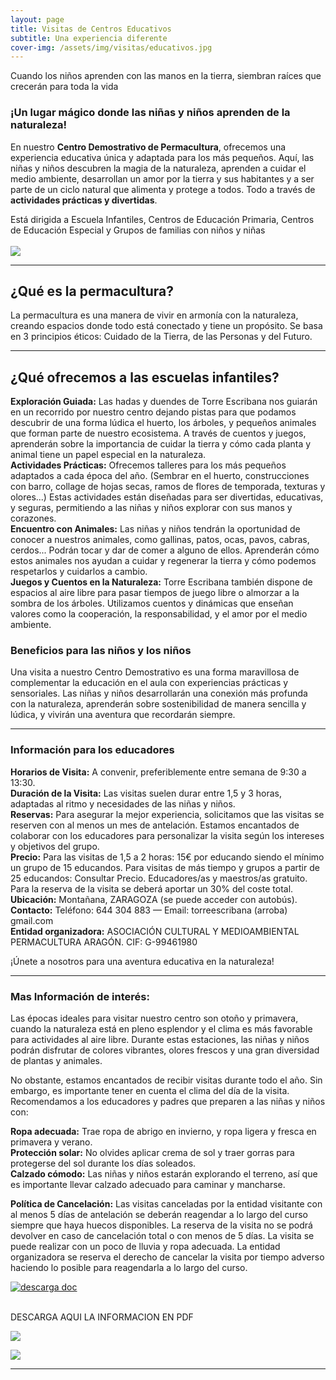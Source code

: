 ```yaml
---
layout: page
title: Visitas de Centros Educativos
subtitle: Una experiencia diferente
cover-img: /assets/img/visitas/educativos.jpg
---
```



<div class="box-cita">
Cuando los niños aprenden con las manos en la tierra, siembran raíces que crecerán para toda la vida
</div>

### ¡Un lugar mágico donde las niñas y niños aprenden de la naturaleza!

En nuestro <b>Centro Demostrativo de Permacultura</b>, ofrecemos una experiencia educativa única y adaptada para los más pequeños. Aquí, las niñas y niños descubren la magia de la naturaleza, aprenden a cuidar el medio ambiente, desarrollan un amor por la tierra y sus habitantes y a ser parte de un ciclo natural que alimenta y protege a todos. Todo a través de <b>actividades prácticas y divertidas</b>. 



  <div class="box-success"> Está dirigida a Escuela Infantiles, 
Centros de Educación Primaria, Centros de Educación Especial y Grupos de familias con niños y niñas

</div>
<br>
<img class=img1 src="../assets/img/visitas/nanyland.png"/>

<hr>

## ¿Qué es la permacultura?
La permacultura es una manera de vivir en armonía con la naturaleza, creando espacios donde todo está conectado y tiene un propósito. Se basa en 3 principios éticos: Cuidado de la Tierra, de las Personas y del Futuro. 
<hr>

## ¿Qué ofrecemos a las escuelas infantiles?
<div class="box-success"><b>Exploración Guiada:</b> Las hadas y duendes de Torre Escribana nos guiarán en un recorrido por nuestro centro dejando pistas para que podamos descubrir de una forma lúdica el huerto, los árboles, y pequeños animales que forman parte de nuestro ecosistema. A través de cuentos y juegos, aprenderán sobre la importancia de cuidar la tierra y cómo cada planta y animal tiene un papel especial en la naturaleza.</div>

<div class="box-success"><b>Actividades Prácticas:</b> Ofrecemos talleres para los más pequeños adaptados a cada época del año. (Sembrar en el huerto, construcciones con barro, collage de hojas secas, ramos de flores de temporada, texturas y olores...) Estas actividades están diseñadas para ser divertidas, educativas, y seguras, permitiendo a las niñas y niños explorar con sus manos y corazones.</div>

<div class="box-success"><b>Encuentro con Animales:</b> Las niñas y niños tendrán la oportunidad de conocer a nuestros animales, como gallinas, patos, ocas, pavos, cabras, cerdos... Podrán tocar y dar de comer a alguno de ellos. Aprenderán cómo estos animales nos ayudan a cuidar y regenerar la tierra y cómo podemos respetarlos y cuidarlos a cambio.</div>

<div class="box-success"><b>Juegos y Cuentos en la Naturaleza:</b> Torre Escribana también dispone de espacios al aire libre para pasar tiempos de juego libre o almorzar a la sombra de los árboles. Utilizamos cuentos y dinámicas que enseñan valores como la cooperación, la responsabilidad, y el amor por el medio ambiente.</div>


### Beneficios para las niños y los niños
Una visita a nuestro Centro Demostrativo es una forma maravillosa de complementar la educación en el aula con experiencias prácticas y sensoriales. Las niñas y niños desarrollarán una conexión más profunda con la naturaleza, aprenderán sobre sostenibilidad de manera sencilla y lúdica, y vivirán una aventura que recordarán siempre.
<hr>

### Información para los educadores
<div class="box-success"><b>Horarios de Visita:</b> A convenir, preferiblemente entre semana de 9:30 a 13:30.</div>

<div class="box-success"><b>Duración de la Visita:</b> Las visitas suelen durar entre 1,5 y 3 horas, adaptadas al ritmo y necesidades de las niñas y niños.</div>

<div class="box-success"><b>Reservas:</b> Para asegurar la mejor experiencia, solicitamos que las visitas se reserven con al menos un mes de antelación. Estamos encantados de colaborar con los educadores para personalizar la visita según los intereses y objetivos del grupo.</div>

<div class="box-success"><b>Precio:</b> Para las visitas de 1,5 a 2 horas: 15€ por educando siendo el mínimo un grupo de 15 educandos. Para visitas de más tiempo y grupos a partir de 25 educandos: Consultar Precio. Educadores/as y maestros/as gratuito. Para la reserva de la visita se deberá aportar un 30% del coste total.</div>

<div class="box-success"><b>Ubicación:</b> Montañana, ZARAGOZA (se puede acceder con autobús).</div>

<div class="box-success"><b>Contacto:</b> Teléfono: 644 304 883 — Email: torreescribana (arroba) gmail.com</div>

<div class="box-success"><b>Entidad organizadora:</b> ASOCIACIÓN CULTURAL Y MEDIOAMBIENTAL PERMACULTURA ARAGÓN. CIF: G-99461980</div>


<span class="letralogo"> ¡Únete a nosotros para una aventura educativa en la naturaleza!  </span>

<hr>

### Mas Información de interés:  
Las épocas ideales para visitar nuestro centro son otoño y primavera, cuando la naturaleza está en pleno esplendor y el clima es más favorable para actividades al aire libre. Durante estas estaciones, las niñas y niños podrán disfrutar de colores vibrantes, olores frescos y una gran diversidad de plantas y animales.

No obstante, estamos encantados de recibir visitas durante todo el año. Sin embargo, es importante tener en cuenta el clima del día de la visita. Recomendamos a los educadores y padres que preparen a las niñas y niños con:

**Ropa adecuada:** Trae ropa de abrigo en invierno, y ropa ligera y fresca en primavera y verano.  
**Protección solar:** No olvides aplicar crema de sol y traer gorras para protegerse del sol durante los días soleados.  
**Calzado cómodo:** Las niñas y niños estarán explorando el terreno, así que es importante llevar calzado adecuado para caminar y mancharse.  

**Política de Cancelación:** Las visitas canceladas por la entidad visitante con al menos 5 días de antelación se deberán reagendar a lo largo del curso siempre que haya huecos disponibles. La reserva de la visita no se podrá devolver en caso de cancelación total o con menos de 5 días. La visita se puede realizar con un poco de lluvia y ropa adecuada. La entidad organizadora se reserva el derecho de cancelar la visita por tiempo adverso haciendo lo posible para reagendarla a lo largo del curso. 


<div class="centrado">

  <a href="https://torre-escribana.com/assets/docs/folleto_escuelas_torre_escribana.pdf" target=_blank>  
  <div class="zoom-basico">
    <img class="img2"
      src="{{ '/assets/img/links/pdf_download.jpg' | absolute_url  }}" alt="descarga doc"
       />  
       </div>      
</a>
</div>
<br>

DESCARGA AQUI LA INFORMACION EN PDF

<a href="../assets/img/proyecto/nuevas/casaarbol2.jpg" target="_blank"><img class=img1 src="../assets/img/proyecto/nuevas/casaarbol2.jpg"/> </a>


<a href="../assets/img/proyecto/nuevas/zonajuegos.jpg" target="_blank"><img class=img1 src="../assets/img/proyecto/nuevas/zonajuegos.jpg"/> </a>

<hr>

